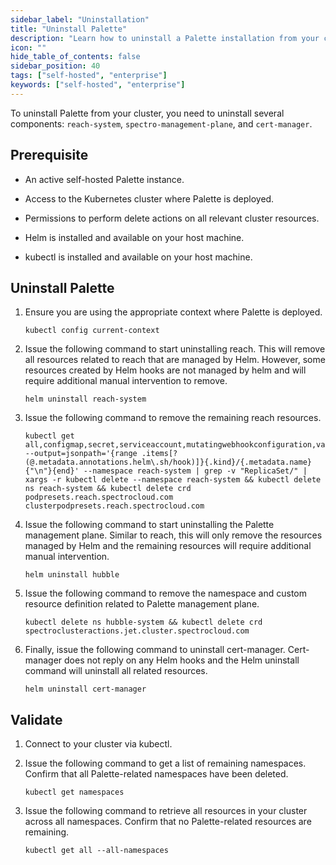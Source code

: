 ```yaml
---
sidebar_label: "Uninstallation"
title: "Uninstall Palette"
description: "Learn how to uninstall a Palette installation from your cluster using Helm charts."
icon: ""
hide_table_of_contents: false
sidebar_position: 40
tags: ["self-hosted", "enterprise"]
keywords: ["self-hosted", "enterprise"]
---
```


To uninstall Palette from your cluster, you need to uninstall several components: `reach-system`,
`spectro-management-plane`, and `cert-manager`.

## Prerequisite

- An active self-hosted Palette instance.

- Access to the Kubernetes cluster where Palette is deployed.

- Permissions to perform delete actions on all relevant cluster resources.

- Helm is installed and available on your host machine.

- kubectl is installed and available on your host machine.

## Uninstall Palette

1. Ensure you are using the appropriate context where Palette is deployed.

   ```shell
   kubectl config current-context
   ```

2. Issue the following command to start uninstalling reach. This will remove all resources related to reach that are
   managed by Helm. However, some resources created by Helm hooks are not managed by helm and will require additional
   manual intervention to remove.

   ```shell
   helm uninstall reach-system
   ```

3. Issue the following command to remove the remaining reach resources.

   ```shell
   kubectl get all,configmap,secret,serviceaccount,mutatingwebhookconfiguration,validatingwebhookconfiguration,clusterpodpreset --output=jsonpath='{range .items[?(@.metadata.annotations.helm\.sh/hook)]}{.kind}/{.metadata.name}{"\n"}{end}' --namespace reach-system | grep -v "ReplicaSet/" | xargs -r kubectl delete --namespace reach-system && kubectl delete ns reach-system && kubectl delete crd podpresets.reach.spectrocloud.com clusterpodpresets.reach.spectrocloud.com
   ```

4. Issue the following command to start uninstalling the Palette management plane. Similar to reach, this will only
   remove the resources managed by Helm and the remaining resources will require additional manual intervention.

   ```shell
   helm uninstall hubble
   ```

5. Issue the following command to remove the namespace and custom resource definition related to Palette management
   plane.

   ```shell
   kubectl delete ns hubble-system && kubectl delete crd spectroclusteractions.jet.cluster.spectrocloud.com
   ```

6. Finally, issue the following command to uninstall cert-manager. Cert-manager does not reply on any Helm hooks and the
   Helm uninstall command will uninstall all related resources.

   ```shell
   helm uninstall cert-manager
   ```

## Validate

1. Connect to your cluster via kubectl.

2. Issue the following command to get a list of remaining namespaces. Confirm that all Palette-related namespaces have
   been deleted.

   ```shell
   kubectl get namespaces
   ```

3. Issue the following command to retrieve all resources in your cluster across all namespaces. Confirm that no
   Palette-related resources are remaining.

   ```shell
   kubectl get all --all-namespaces
   ```
